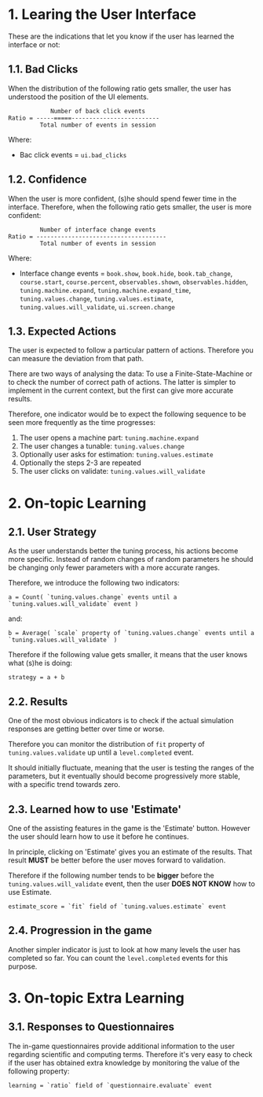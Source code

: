 
# 1. Learing the User Interface

These are the indications that let you know if the user has learned the interface or not:

## 1.1. Bad Clicks

When the distribution of the following ratio gets smaller, the user has understood the position of the UI elements.

```
            Number of back click events
Ratio = -----=====-------------------------
         Total number of events in session
```

Where:

 * Bac click events = `ui.bad_clicks`

## 1.2. Confidence

When the user is more confident, (s)he should spend fewer time in the interface. Therefore, when the following ratio gets smaller, the user is more confident:

```
         Number of interface change events
Ratio = -------------------------------------
         Total number of events in session
```

Where:

 * Interface change events = `book.show`, `book.hide`, `book.tab_change`, `course.start`, `course.percent`, `observables.shown`, `observables.hidden`, `tuning.machine.expand`, `tuning.machine.expand_time`, `tuning.values.change`, `tuning.values.estimate`, `tuning.values.will_validate`, `ui.screen.change`

## 1.3. Expected Actions

The user is expected to follow a particular pattern of actions. Therefore you can measure the deviation from that path.

There are two ways of analysing the data: To use a Finite-State-Machine or to check the number of correct path of actions. The latter is simpler to implement in the current context, but the first can give more accurate results.

Therefore, one indicator would be to expect the following sequence to be seen more frequently as the time progresses:

 1. The user opens a machine part: `tuning.machine.expand`
 2. The user changes a tunable: `tuning.values.change`
 3. Optionally user asks for estimation: `tuning.values.estimate`
 4. Optionally the steps 2-3 are repeated
 5. The user clicks on validate: `tuning.values.will_validate`


# 2. On-topic Learning

## 2.1. User Strategy

As the user understands better the tuning process, his actions become more specific. Instead of random changes of random parameters he should be changing only fewer parameters with a more accurate ranges.

Therefore, we introduce the following two indicators:
```
a = Count( `tuning.values.change` events until a `tuning.values.will_validate` event )
```
and:
```
b = Average( `scale` property of `tuning.values.change` events until a `tuning.values.will_validate` )
```

Therefore if the following value gets smaller, it means that the user knows what (s)he is doing:
```
strategy = a + b
```

## 2.2. Results

One of the most obvious indicators is to check if the actual simulation responses are getting better over time or worse. 

Therefore you can monitor the distribution of `fit` property of `tuning.values.validate` up until a `level.completed` event.

It should initially fluctuate, meaning that the user is testing the ranges of the parameters, but it eventually should become progressively more stable, with a specific trend towards zero.

## 2.3. Learned how to use 'Estimate'

One of the assisting features in the game is the 'Estimate' button. However the user should learn how to use it before he continues.

In principle, clicking on 'Estimate' gives you an estimate of the results. That result **MUST** be better before the user moves forward to validation. 

Therefore if the following number tends to be **bigger** before the `tuning.values.will_validate` event, then the user **DOES NOT KNOW** how to use Estimate.

```
estimate_score = `fit` field of `tuning.values.estimate` event
```

## 2.4. Progression in the game

Another simpler indicator is just to look at how many levels the user has completed so far. You can count the `level.completed` events for this purpose.


# 3. On-topic Extra Learning
 
## 3.1. Responses to Questionnaires

The in-game questionnaires provide additional information to the user regarding scientific and computing terms. Therefore it's very easy to check if the user has obtained extra knowledge by monitoring the value of the following property:

```
learning = `ratio` field of `questionnaire.evaluate` event
```


